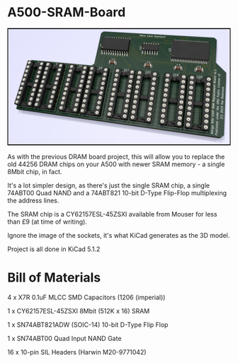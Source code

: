 # A500-SRAM-Board

![A500 SRAM Replacement Board](SRAM%20Board%20Rev0%20Orthog1.png?raw=true "A500 SRAM Replacement Board")

As with the previous DRAM board project, this will allow you to replace the old 44256 DRAM chips on your A500 with newer SRAM memory - a single 8Mbit chip, in fact. 

It's a lot simpler design, as there's just the single SRAM chip, a single 74ABT00 Quad NAND and a 74ABT821 10-bit D-Type Flip-Flop multiplexing the address lines.

The SRAM chip is a CY62157ESL-45ZSXI available from Mouser for less than £9 (at time of writing).

Ignore the image of the sockets, it's what KiCad generates as the 3D model.

Project is all done in KiCad 5.1.2

# Bill of Materials

4 x X7R 0.1uF MLCC SMD Capacitors (1206 (imperial))

1 x CY62157ESL-45ZSXI 8Mbit (512K x 16) SRAM

1 x SN74ABT821ADW (SOIC-14) 10-bit D-Type Flip Flop

1 x SN74ABT00 Quad Input NAND Gate

16 x 10-pin SIL Headers (Harwin M20-9771042)
